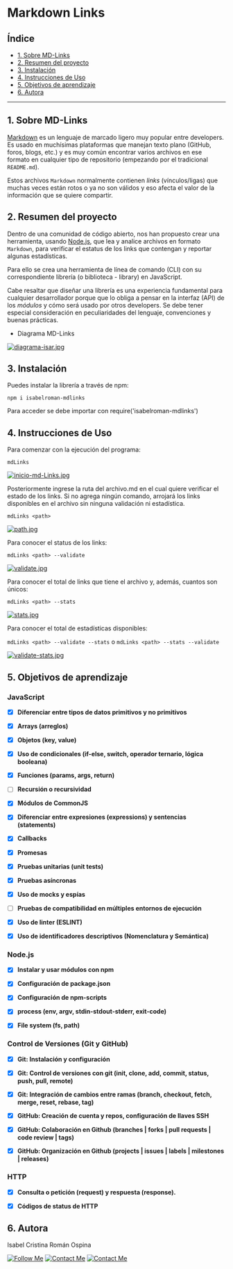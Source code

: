# Markdown Links

## Índice

* [1. Sobre MD-Links](#1-sobre-md-links)
* [2. Resumen del proyecto](#2-resumen-del-proyecto)
* [3. Instalación](#3-instalacion)
* [4. Instrucciones de Uso](#4-instrucciones-de-uso)
* [5. Objetivos de aprendizaje](#5-objetivos-de-aprendizaje)
* [6. Autora](#6-autora)

***

## 1. Sobre MD-Links

[Markdown](https://www.ionos.es/digitalguide/paginas-web/desarrollo-web/tutorial-de-markdown/) es un lenguaje de marcado ligero muy popular entre developers. Es usado en muchísimas plataformas que manejan texto plano (GitHub, foros, blogs, etc.) y es muy común encontrar varios archivos en ese formato en cualquier tipo de repositorio (empezando por el tradicional `README.md`).

Estos archivos `Markdown` normalmente contienen _links_ (vínculos/ligas) que muchas veces están rotos o ya no son válidos y eso afecta el valor de la información que se quiere compartir.

## 2. Resumen del proyecto

Dentro de una comunidad de código abierto, nos han propuesto crear una herramienta, usando [Node.js](https://nodejs.org/), que lea y analice archivos en formato `Markdown`, para verificar el estatus de los links que contengan y reportar algunas estadísticas.

Para ello se crea una herramienta de línea de comando (CLI) con su correspondiente librería (o biblioteca - library) en JavaScript.

Cabe resaltar que diseñar una librería es una experiencia fundamental para cualquier desarrollador porque que lo obliga a pensar en la interfaz (API) de los _módulos_ y cómo será usado por otros developers. Se debe tener especial consideración en peculiaridades del lenguaje, convenciones y buenas prácticas.

* Diagrama MD-Links

[![diagrama-isar.jpg](https://i.postimg.cc/NF1ZQNKS/diagrama-isar.jpg)](https://postimg.cc/4HxW5QbQ)

## 3. Instalación

Puedes instalar la librería a través de npm:

` npm i isabelroman-mdlinks `

Para acceder se debe importar con require('isabelroman-mdlinks')

## 4. Instrucciones de Uso

Para comenzar con la ejecución del programa: 

` mdLinks `

[![inicio-md-Links.jpg](https://i.postimg.cc/3rngcXfx/inicio-md-Links.jpg)](https://postimg.cc/dDZk7yKb)

Posteriormente ingrese la ruta del archivo.md en el cual quiere verificar el estado de los links. Si no agrega ningún comando, arrojará los links disponibles en el archivo sin ninguna validación ni estadística.

` mdLinks <path> `

[![path.jpg](https://i.postimg.cc/pL49NNTX/path.jpg)](https://postimg.cc/VJ9sMVn3)

Para conocer el status de los links:

` mdLinks <path> --validate `

[![validate.jpg](https://i.postimg.cc/Gpj0D3dt/validate.jpg)](https://postimg.cc/NyLPqcyv)

Para conocer el total de links que tiene el archivo y, además, cuantos son únicos:

` mdLinks <path> --stats `

[![stats.jpg](https://i.postimg.cc/T1MHNZRF/stats.jpg)](https://postimg.cc/CB7Nzrns)

Para conocer el total de estadísticas disponibles:

` mdLinks <path> --validate --stats ` o ` mdLinks <path> --stats --validate `

[![validate-stats.jpg](https://i.postimg.cc/FsmJND14/validate-stats.jpg)](https://postimg.cc/xqxdPGKx)

## 5. Objetivos de aprendizaje

### JavaScript

- [X] **Diferenciar entre tipos de datos primitivos y no primitivos**

- [X] **Arrays (arreglos)**

- [X] **Objetos (key, value)**

- [X] **Uso de condicionales (if-else, switch, operador ternario, lógica booleana)**

- [X] **Funciones (params, args, return)**

- [ ] **Recursión o recursividad**

- [X] **Módulos de CommonJS**

- [X] **Diferenciar entre expresiones (expressions) y sentencias (statements)**

- [X] **Callbacks**

- [X] **Promesas**

- [X] **Pruebas unitarias (unit tests)**

- [X] **Pruebas asíncronas**

- [X] **Uso de mocks y espías**

- [ ] **Pruebas de compatibilidad en múltiples entornos de ejecución**

- [X] **Uso de linter (ESLINT)**

- [X] **Uso de identificadores descriptivos (Nomenclatura y Semántica)**

### Node.js

- [X] **Instalar y usar módulos con npm**

- [X] **Configuración de package.json**

- [X] **Configuración de npm-scripts**

- [X] **process (env, argv, stdin-stdout-stderr, exit-code)**

- [X] **File system (fs, path)**

### Control de Versiones (Git y GitHub)

- [X] **Git: Instalación y configuración**

- [X] **Git: Control de versiones con git (init, clone, add, commit, status, push, pull, remote)**

- [X] **Git: Integración de cambios entre ramas (branch, checkout, fetch, merge, reset, rebase, tag)**

- [X] **GitHub: Creación de cuenta y repos, configuración de llaves SSH**

- [X] **GitHub: Colaboración en Github (branches | forks | pull requests | code review | tags)**

- [X] **GitHub: Organización en Github (projects | issues | labels | milestones | releases)**

### HTTP

- [X] **Consulta o petición (request) y respuesta (response).** 

- [X] **Códigos de status de HTTP**

## 6. Autora

Isabel Cristina Román Ospina

[![Follow Me](https://img.shields.io/badge/GitHub-100000?style=for-the-badge&logo=github&logoColor=white)](https://github.com/isabelroman84)
[![Contact Me](https://img.shields.io/badge/Gmail-D14836?style=for-the-badge&logo=gmail&logoColor=white)](mailto:isabelcristinaroman@gmail.com)
[![Contact Me](https://img.shields.io/badge/LinkedIn-0077B5?style=for-the-badge&logo=linkedin&logoColor=white)](https://www.linkedin.com/in/isabelroman84/)
